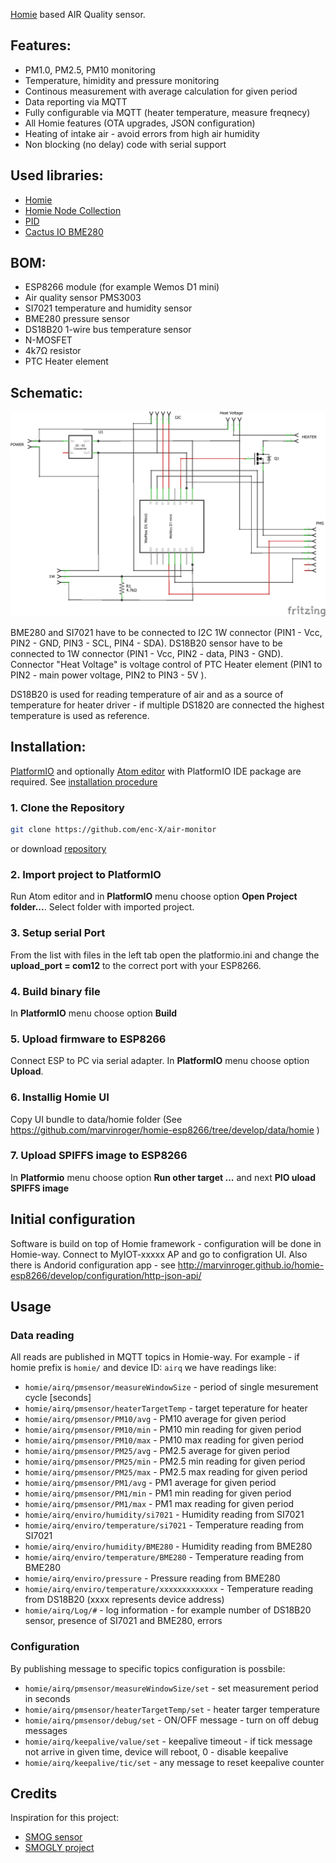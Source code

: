 [Homie](https://github.com/marvinroger/homie) based AIR Quality sensor.

## Features:
* PM1.0, PM2.5, PM10 monitoring
* Temperature, himidity and pressure monitoring
* Continous measurement with average calculation for given period
* Data reporting via MQTT
* Fully configurable via MQTT (heater temperature, measure freqnecy)
* All Homie features (OTA upgrades, JSON configuration)
* Heating of intake air - avoid errors from high air humidity   
* Non blocking (no delay) code with serial support

## Used libraries:
* [Homie](https://github.com/marvinroger/homie/)
* [Homie Node Collection](https://github.com/euphi/HomieNodeCollection)
* [PID](https://github.com/br3ttb/Arduino-PID-Library/)
* [Cactus IO BME280](http://cactus.io/projects/weather/arduino-weather-station-bme280-sensor)

## BOM:
* ESP8266 module (for example Wemos D1 mini)
* Air quality sensor PMS3003
* SI7021 temperature and humidity sensor
* BME280 pressure sensor
* DS18B20 1-wire bus temperature sensor
* N-MOSFET
* 4k7Ω resistor
* PTC Heater element

## Schematic:
![alt text](docs/air_monitor_schem.png "Air monitor schematic")

BME280 and SI7021 have to be connected to I2C 1W connector (PIN1 - Vcc, PIN2 - GND, PIN3 - SCL, PIN4 - SDA). DS18B20 sensor have to be connected to 1W connector (PIN1 - Vcc, PIN2 - data, PIN3 - GND). Connector "Heat Voltage" is voltage control of PTC Heater element (PIN1 to PIN2 - main power voltage, PIN2 to PIN3 - 5V ).

DS18B20 is used for reading temperature of air and as a source of temperature for heater driver - if multiple DS1820 are connected the highest temperature is used as reference.

## Installation:

[PlatformIO](http://platformio.org/) and optionally [Atom editor](https://atom.io/) with PlatformIO IDE package are required. See [installation procedure](http://docs.platformio.org/en/stable/ide/atom.html#installation)

### 1. Clone the Repository

``` bash
git clone https://github.com/enc-X/air-monitor
```

or download  [repository](https://github.com/enc-X/air-monitor/archive/master.zip)

### 2. Import project to PlatformIO

Run Atom editor and in **PlatformIO** menu choose option **Open Project folder...**. Select folder with imported project.

### 3. Setup serial Port
From the list with files in the left tab open the platformio.ini and change the **upload_port = com12** to the correct port with your ESP8266.

### 4. Build binary file

In **PlatformIO** menu choose option **Build**

### 5. Upload firmware to ESP8266

Connect ESP to PC via serial adapter. In **PlatformIO** menu choose option **Upload**.

### 6. Installig Homie UI

Copy UI bundle to data/homie folder  (See https://github.com/marvinroger/homie-esp8266/tree/develop/data/homie )

### 7. Upload SPIFFS image to ESP8266

In **Platformio** menu choose option **Run other target ...** and next **PIO uload SPIFFS image**

## Initial configuration

Software is build on top of Homie framework - configuration will be done in Homie-way. Connect to MyIOT-xxxxx AP and go to configration UI. Also there is Andorid configuration app - see http://marvinroger.github.io/homie-esp8266/develop/configuration/http-json-api/

## Usage

### Data reading

All reads are published in MQTT topics in Homie-way. For example - if homie prefix is `homie/` and device ID: `airq` we have readings like:
* `homie/airq/pmsensor/measureWindowSize` - period of single mesurement cycle [seconds]
* `homie/airq/pmsensor/heaterTargetTemp` - target teperature for heater
* `homie/airq/pmsensor/PM10/avg` - PM10 average for given period
* `homie/airq/pmsensor/PM10/min` - PM10 min reading for given period
* `homie/airq/pmsensor/PM10/max` - PM10 max reading for given period
* `homie/airq/pmsensor/PM25/avg` - PM2.5 average for given period
* `homie/airq/pmsensor/PM25/min` - PM2.5 min reading for given period
* `homie/airq/pmsensor/PM25/max` - PM2.5 max reading for given period
* `homie/airq/pmsensor/PM1/avg` - PM1 average for given period
* `homie/airq/pmsensor/PM1/min` - PM1 min reading for given period
* `homie/airq/pmsensor/PM1/max` - PM1 max reading for given period
* `homie/airq/enviro/humidity/si7021` - Humidity reading from SI7021
* `homie/airq/enviro/temperature/si7021` - Temperature reading from SI7021
* `homie/airq/enviro/humidity/BME280` - Humidity reading from BME280
* `homie/airq/enviro/temperature/BME280` - Temperature reading from BME280
* `homie/airq/enviro/pressure` - Pressure reading from BME280
* `homie/airq/enviro/temperature/xxxxxxxxxxxxx` - Temperature reading from DS18B20 (xxxx represents device address)
* `homie/airq/Log/#` - log information - for example number of DS18B20 sensor, presence of SI7021 and BME280, errors

### Configuration

By publishing message to specific topics configuration is possbile:
* `homie/airq/pmsensor/measureWindowSize/set` - set measurement period in seconds
* `homie/airq/pmsensor/heaterTargetTemp/set` - heater targer temperature
* `homie/airq/pmsensor/debug/set` - ON/OFF message - turn on off debug messages
* `homie/airq/keepalive/value/set` - keepalive timeout - if tick message not arrive in given time, device will reboot, 0 - disable keepalive
* `homie/airq/keepalive/tic/set` - any message to reset keepalive counter

## Credits

Inspiration for this project:
* [SMOG sensor](https://blog.jokielowie.com/en/2017/10/esp-8266-sds011-smog-quick-wifi-sensor/)
* [SMOGLY project](https://github.com/EnviroMonitor)
